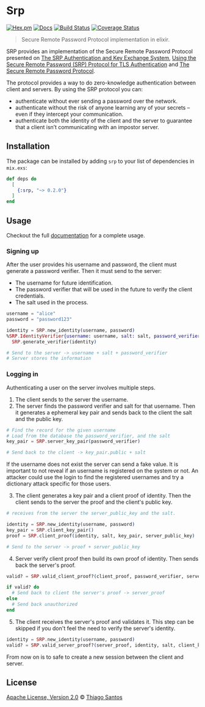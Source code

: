 # Srp

[![Hex.pm](https://img.shields.io/hexpm/v/srp.svg)](https://hex.pm/packages/srp)
[![Docs](https://img.shields.io/badge/hex-docs-green.svg)](https://hexdocs.pm/srp)
[![Build Status](https://travis-ci.com/thiamsantos/srp-elixir.svg?branch=master)](https://travis-ci.com/thiamsantos/srp-elixir)
[![Coverage Status](https://coveralls.io/repos/github/thiamsantos/srp-elixir/badge.svg?branch=master)](https://coveralls.io/github/thiamsantos/srp-elixir?branch=master)

> Secure Remote Password Protocol implementation in elixir.

SRP provides an implementation of the Secure Remote Password Protocol presented on
[The SRP Authentication and Key Exchange System](https://tools.ietf.org/html/rfc2945),
[Using the Secure Remote Password (SRP) Protocol for TLS Authentication](https://tools.ietf.org/html/rfc5054)
and [The Secure Remote Password Protocol](http://srp.stanford.edu/ndss.html).

The protocol provides a way to do zero-knowledge authentication between client and servers.
By using the SRP protocol you can:
- authenticate without ever sending a password over the network.
- authenticate without the risk of anyone learning any of your secrets – even
  if they intercept your communication.
- authenticate both the identity of the client and the server to guarantee
  that a client isn’t communicating with an impostor server.

## Installation

The package can be installed by adding `srp` to your list of dependencies in `mix.exs`:

```elixir
def deps do
  [
    {:srp, "~> 0.2.0"}
  ]
end
```

## Usage

Checkout the full [documentation](https://hexdocs.pm/srp) for a complete usage.

### Signing up

After the user provides his username and password, the client must generate
a password verifier. Then it must send to the server:

- The username for future identification.
- The password verifier that will be used in the future to verify the client credentials.
- The salt used in the process.

```elixir
username = "alice"
password = "password123"

identity = SRP.new_identity(username, password)
%SRP.IdentityVerifier{username: username, salt: salt, password_verifier: password_verifier} =
  SRP.generate_verifier(identity)

# Send to the server -> username + salt + password_verifier
# Server stores the information
```

### Logging in

Authenticating a user on the server involves multiple steps.

1. The client sends to the server the username.
2. The server finds the password verifier and salt for that username.
Then it generates a ephemeral key pair and sends back to the client the salt and the public key.

```elixir
# Find the record for the given username
# Load from the database the password_verifier, and the salt
key_pair = SRP.server_key_pair(password_verifier)

# Send back to the client -> key_pair.public + salt
```

If the username does not exist the server can send a fake value.
It is important to not reveal if an username is registered on the system or not.
An attacker could use the login to find the registered usernames
and try a dictionary attack specific for those users.

3. The client generates a key pair and a client proof of identity.
Then the client sends to the server the proof and the client's public key.

```elixir
# receives from the server the server_public_key and the salt.

identity = SRP.new_identity(username, password)
key_pair = SRP.client_key_pair()
proof = SRP.client_proof(identity, salt, key_pair, server_public_key)

# Send to the server -> proof + server_public_key
```

4. Server verify client proof then build its own proof of identity.
Then sends back the server's proof.

```elixir
valid? = SRP.valid_client_proof?(client_proof, password_verifier, server_key_wpair, client_public_key)

if valid? do
  # Send back to client the server's proof -> server_proof
else
  # Send back unauthorized
end
```

5. The client receives the server's proof and validates it.
This step can be skipped if you don't feel the need to verify the server's identity.

```elixir
identity = SRP.new_identity(username, password)
valid? = SRP.valid_server_proof?(server_proof, identity, salt, client_key_pair, server_public_key)
```

From now on is to safe to create a new session between the client and server.

## License

[Apache License, Version 2.0](LICENSE.md) © [Thiago Santos](https://github.com/thiamsantos)
